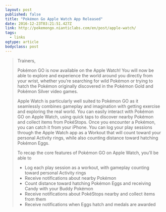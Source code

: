 ```yaml
---
layout: post 
published: false 
title: "Pokémon Go Apple Watch App Released" 
date: 2016-12-23T03:21:51.427Z 
link: http://pokemongo.nianticlabs.com/en/post/apple-watch/ 
tags:
  - links
ogtype: article 
bodyclass: post 
---
```


> Trainers,
> 
> Pokémon GO is now available on the Apple Watch! You will now be able to explore and experience the world around you directly from your wrist, whether you’re searching for wild Pokémon or trying to hatch the Pokémon originally discovered in the Pokémon Gold and Pokémon Silver video games.
> 
> Apple Watch is particularly well suited to Pokémon GO as it seamlessly combines gameplay and imagination with getting exercise and exploring the real world. You can easily interact with Pokémon GO on Apple Watch, using quick taps to discover nearby Pokémon and collect items from PokéStops. Once you encounter a Pokémon, you can catch it from your iPhone. You can log your play sessions through the Apple Watch app as a Workout that will count toward your personal Activity rings, while also counting distance toward hatching Pokémon Eggs.
> 
> To recap the core features of Pokémon GO on Apple Watch, you’ll be able to
> 
> - Log each play session as a workout, with gameplay counting toward personal Activity rings
> - Receive notifications about nearby Pokémon
> - Count distance toward hatching Pokémon Eggs and receiving Candy with your Buddy Pokémon
> - Receive notifications about PokéStops nearby and collect items from them
> - Receive notifications when Eggs hatch and medals are awarded